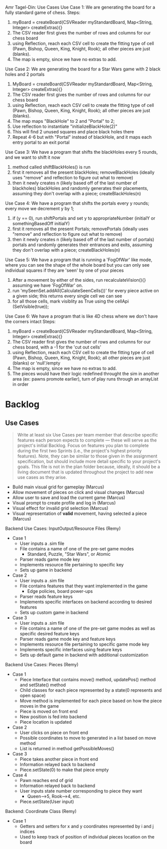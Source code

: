 Amr Tagel-Din: Use Cases
Use Case 1:
We are generating the board for a fully standard game of chess.
Steps:
1) myBoard = createBoard(CSVReader myStandardBoard, Map<String, Integer> createExtras){}
2) The CSV reader first gives the number of rows and columns for our chess board
3) using Reflection, reach each CSV cell to create the fitting type of cell (Pawn, Bishop, 
Queen, King, Knight, Rook); all other pieces are just (blanks).
4) The map is empty, since we have no extras to add.

Use Case 2:
We are generating the board for a Star Wars game with 2 black holes and 2 portals
1) MyBoard = createBoard(CSVReader myStandardBoard, Map<String, Integer> createExtras){}
2) The CSV reader first gives the number of rows and columns for our chess board
3) using Reflection, reach each CSV cell to create the fitting type of cell (Pawn, Bishop,
   Queen, King, Knight, Rook); all other pieces are just (blanks).
4) The map maps "BlackHole" to 2 and "Portal" to 2;
5) Use reflection to instantiate "initializeBlackHole(2)"
6) This will find 2 unused squares and place black holes there
7) Repeat 4-6 but with "Portal" instead of blackHole, and it maps each entry portal to an exit portal

Use Case 3:
We have a program that shifts the blackHoles every 5 rounds, and we want to shift it now
1) method called shiftBlackHoles() is run
2) first it removes all the present blackHoles; removeBlackHoles (ideally uses "remove" and reflection
 to figure out what to remove)
3) then it newly creates n (likely based off of the last number of blackholes) blackHoles and 
randomly generates their placements, assuming they don't overlap with a piece; createBlackHoles(n)

Use Case 4:
We have a program that shifts the portals every y rounds; every move we decrement y by 1;
1) if (y == 0), run shiftPortals and set y to appropriateNumber (initialY or somethingBasedOff initialY)
3) first it removes all the present Portals; removePortals (ideally uses "remove" and reflection
   to figure out what to remove)
4) then it newly creates n (likely based off of the last number of portals) portals and
   randomly generates their entrances and exits, assuming they don't overlap with a piece; createBlackHoles(n)


Use Case 5:
We have a program that is running a 'FogOfWar' like mode, where you can see the shape of the whole
board but you can only see individual squares if they are 'seen' by one of your pieces
1) After a movement by either of the sides, run recalculateVision(){} assuming we have 'FogOfWar' on.
2) run 'mySeenSet.addAll(CalculateSeenCells())' for every piece active on a given side; this returns 
every single cell we can see
3) for all those cells, mark visiblity as True using the cellApi (SetVisible(true));

Use Case 6:
We have a program that is like 4D chess where we don't have the corners intact
Steps:
1) myBoard = createBoard(CSVReader myStandardBoard, Map<String, Integer> createExtras){}
2) The CSV reader first gives the number of rows and columns for our chess board, with a -1 for the 
  'cut out cells'
3) using Reflection, reach each CSV cell to create the fitting type of cell (Pawn, Bishop,
   Queen, King, Knight, Rook); all other pieces are just (blanks) or 'null'/empty
4) The map is empty, since we have no extras to add.
5) The pieces would have their logic redefined throught the sim in another area 
(ex: pawns promote earlier), turn of play runs through an arrayList in order

# Backlog
## Use Cases
>  Write at least six Use Cases per team member that describe specific features each person expects to complete — these will serve as the project's initial Backlog. Focus on features you plan to complete during the first two Sprints (i.e., the project's highest priority features). Note, they can be similar to those given in the assignment specification, but should include more detail specific to your project's goals. This file is not in the plan folder because, ideally, it should be a living document that is updated throughout the project to add new use cases as they arise.

* Build main visual grid for gameplay (Marcus)
* Allow movement of pieces on click and visual changes (Marcus)
* Allow user to save and load the current game (Marcus)
* Visual prompt to create profile and log in (Marcus)
* Visual effect for invalid grid selection (Marcus)
* Visual representation of **valid** movement, having selected a piece (Marcus)

Backend Use Cases: InputOutput/Resource Files (Remy)
* Case 1
  * User inputs a .sim file
  * File contains a name of one of the pre-set game modes
    * Standard, Puzzle, "Star Wars", or Atomic
  * Parser reads game mode key
  * Implements resource file pertaining to specific key
  * Sets up game in backend
* Case 2
  * User inputs a .sim file
  * File contains features that they want implemented in the game
    * Edge policies, board power-ups
  * Parser reads feature keys
  * Implements specific interfaces on backend according to desired features
  * Sets up custom game in backend
* Case 3
  * User inputs a .sim file
  * File contains a name of one of the pre-set game modes
    as well as specific desired feature keys
  * Parser reads game mode key and feature keys
  * Implements resource file pertaining to specific game mode key
  * Implements specific interfaces using feature keys
  * Sets up default game in backend with additional customization

Backend Use Cases: Pieces (Remy)
* Case 1
  * Piece Interface that contains move() method, updatePos() method and setState() method
  * Child classes for each piece represented by a state(0 represents and open space)
  * Move method is implemented for each piece based on how the piece moves in the game
  * Piece is moved on front end
  * New position is fed into backend
  * Piece location is updated
* Case 2
  * User clicks on piece on front end
  * Possible coordinates to move to generated in a list based on move method
  * List is returned in method getPossibleMoves()
* Case 3
  * Piece takes another piece in front end
  * Information relayed back to backend
  * Piece.setState(0) to make that piece empty
* Case 4
  * Pawn reaches end of grid
  * Information relayed back to backend
  * User inputs state number corresponding to piece they want
    * Queen-->5, Rook-->4, etc.
  * Piece.setState(User input)

Backend: Coordinate Class (Remy)
* Case 1
  * Getters and setters for x and y coordinates represented by i and j indices
  * Used to keep track of position of individual pieces location on the board
